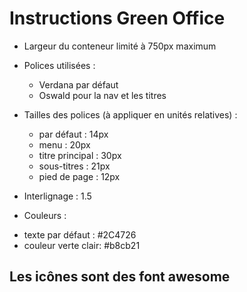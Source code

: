# Instructions Green Office

- Largeur du conteneur limité à 750px maximum

- Polices utilisées : 
    * Verdana par défaut
    * Oswald pour la nav et les titres

- Tailles des polices (à appliquer en unités relatives) :
    * par défaut : 14px
    * menu : 20px
    * titre principal : 30px
    * sous-titres : 21px
    * pied de page : 12px

- Interlignage : 1.5

- Couleurs :
* texte par défaut : #2C4726
* couleur verte clair: #b8cb21


## Les icônes sont des font awesome
